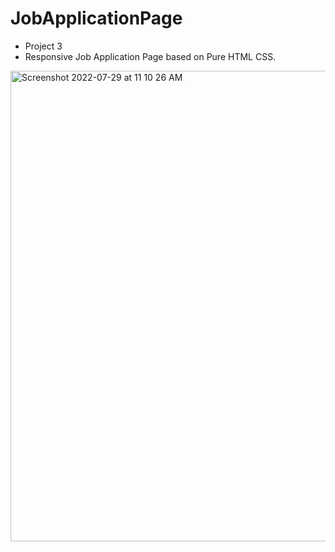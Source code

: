 # JobApplicationPage
- Project 3
- Responsive Job Application Page based on Pure HTML CSS.


<img width="753" alt="Screenshot 2022-07-29 at 11 10 26 AM" src="https://user-images.githubusercontent.com/25192452/181690663-0e78c444-3b75-436c-836d-05dcc7ba3344.png">
